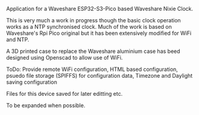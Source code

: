 Application for a Waveshare ESP32-S3-Pico based Waveshare Nixie Clock.

This is very much a work in progress though the basic clock operation works as a NTP synchronised clock.
Much of the work is based on Waveshare's Rpi Pico original but it has been extensively modified for WiFi and NTP.

A 3D printed case to replace the Waveshare aluminium case has beed designed using Openscad to allow use of WiFi.

ToDo: Provide remote WiFi configuration, HTML based configuration, psuedo file storage (SPIFFS) for configuration data, Timezone and Daylight saving configuration

Files for this device saved for later editting etc.

To be expanded when possible.
